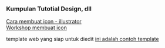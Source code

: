 ### Kumpulan Tutotial Design, dll

[Cara membuat icon - illustrator](https://www.youtube.com/channel/UCUKwrHQtZ89JKTkf1QnVgtQ/videos)<br>
[Workshop membuat icon](https://www.youtube.com/watch?v=svRgYStAkl8)<br>

template web yang siap untuk diedit
[ini adalah contoh template](https://cruip.com/)<br>
